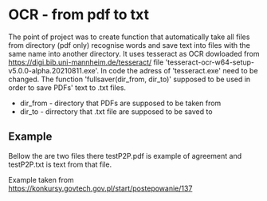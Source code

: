 # OCR - from pdf to txt
The point of project was to create function that automatically take all files from directory (pdf only) recognise words and save text into files with the same name into another directory.
It uses tesseract as OCR dowloaded from  https://digi.bib.uni-mannheim.de/tesseract/ file 'tesseract-ocr-w64-setup-v5.0.0-alpha.20210811.exe'.
In code the adress of 'tesseract.exe' need to be changed.
The function 'fullsaver(dir_from, dir_to)' supposed to be used in order to save PDFs' text to .txt files.
- dir_from - directory that PDFs are supposed to be taken from
- dir_to - dirrectory that .txt file are supposed to be saved to

## Example
Bellow the are two files there testP2P.pdf is example of agreement and testP2P.txt is text from that file.

Example taken from https://konkursy.govtech.gov.pl/start/postepowanie/137
